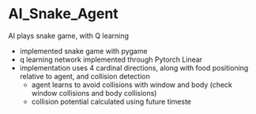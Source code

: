 # AI_Snake_Agent
AI plays snake game, with Q learning
- implemented snake game with pygame
- q learning network implemented through Pytorch Linear
- implementation uses 4 cardinal directions, along with food positioning relative to agent, and collision detection
  - agent learns to avoid collisions with window and body (check window collisions and body collisions)
  - collision potential calculated using future timeste

